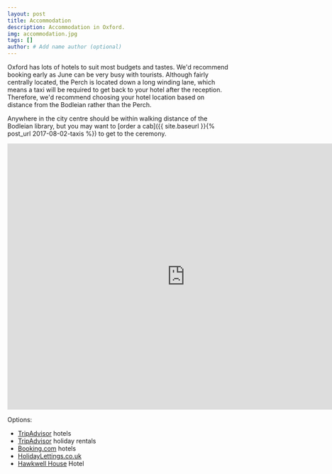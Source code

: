 ```yaml
---
layout: post
title: Accommodation 
description: Accommodation in Oxford.
img: accommodation.jpg
tags: []
author: # Add name author (optional)
---
```


Oxford has lots of hotels to suit most budgets and tastes. We'd recommend
booking early as June can be very busy with tourists. Although fairly
centrally located, the Perch is located down a long winding lane, which means a
taxi will be required to get back to your hotel after the reception. Therefore,
we'd recommend choosing your hotel location based on  distance from the
Bodleian rather than the Perch.

Anywhere in the city centre should be within walking distance of the Bodleian
library, but you may want to [order a cab]({{ site.baseurl }}{% post_url 2017-08-02-taxis %}) to get to the ceremony.

<iframe src="https://www.google.com/maps/embed?pb=!1m16!1m12!1m3!1d5874.449701708388!2d-1.256481455467999!3d51.75311834314055!2m3!1f0!2f0!3f0!3m2!1i1024!2i768!4f13.1!2m1!1shotels!5e0!3m2!1sen!2suk!4v1506971327900" width="800" height="600" frameborder="0" style="border:0" allowfullscreen></iframe>

Options:

- [TripAdvisor](https://www.tripadvisor.co.uk/Hotels-g186361-Oxford_Oxfordshire_England-Hotels.html) hotels
- [TripAdvisor](https://www.tripadvisor.co.uk/VacationRentals-g186361-Reviews-Oxford_Oxfordshire_England-Vacation_Rentals.html) holiday rentals
- [Booking.com](https://www.booking.com/city/gb/oxford.html) hotels
- [HolidayLettings.co.uk](https://www.holidaylettings.co.uk/oxford/)
- [Hawkwell House](http://www.hawkwellhouse.co.uk/) Hotel
